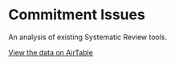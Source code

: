 Commitment Issues
=================
An analysis of existing Systematic Review tools.

[View the data on AirTable](https://airtable.com/shr8ZrHiKHvTBLrhq)
